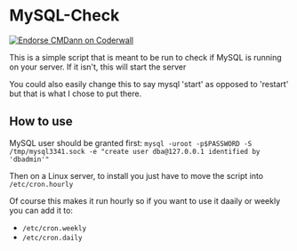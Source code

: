 <h1>MySQL-Check</h1>
<a href="https://coderwall.com/cmdann"><img alt="Endorse CMDann on Coderwall" src="https://api.coderwall.com/cmdann/endorsecount.png" /></a>

<p>This is a simple script that is meant to be run to check if MySQL is running on your server. If it isn't, this will start the server</p>
<p>You could also easily change this to say mysql 'start' as opposed to 'restart' but that is what I chose to put there.</p>
<h2>How to use</h2>
<p>MySQL user should be granted first: <code>mysql -uroot -p$PASSWORD -S /tmp/mysql3341.sock -e "create user dba@127.0.0.1 identified by 'dbadmin'"</code></p>
<p>Then on a Linux server, to install you just have to move the script into <code>/etc/cron.hourly</code></p>
<p>Of course this makes it run hourly so if you want to use it daaily or weekly you can add it to:</p>
<ul>
<li><code>/etc/cron.weekly</code></li>
<li><code>/etc/cron.daily</code></li>
</ul>
